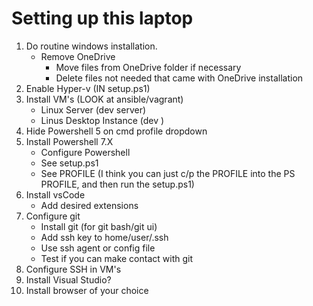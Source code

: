 # Setting up this laptop

1. Do routine windows installation.
    - Remove OneDrive
      - Move files from OneDrive folder if necessary
      - Delete files not needed that came with OneDrive installation
2. Enable Hyper-v  (IN setup.ps1)
3. Install VM's   (LOOK at ansible/vagrant)
    - Linux Server (dev server)
    - Linus Desktop Instance (dev )
4. Hide Powershell 5 on cmd profile dropdown
5. Install Powershell 7.X 
    - Configure Powershell
    - See setup.ps1
    - See PROFILE  (I think you can just c/p the PROFILE into the PS PROFILE, and then run the setup.ps1)
6. Install vsCode
   - Add desired extensions
7. Configure git
   - Install git (for git bash/git ui)
   - Add ssh key to home/user/.ssh
   - Use ssh agent or config file 
   - Test if you can make contact with git
8. Configure SSH in VM's
9.  Install Visual Studio?
10. Install browser of your choice